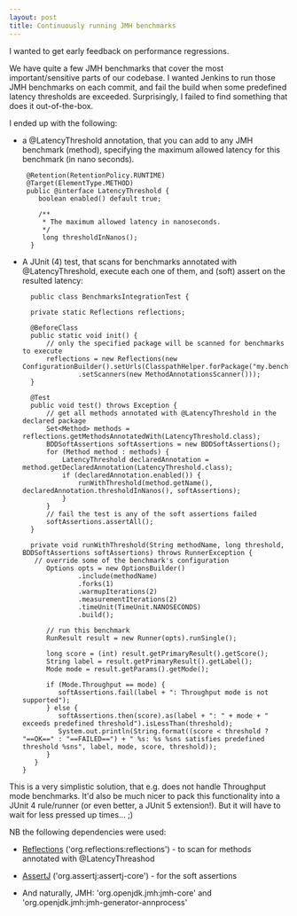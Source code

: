 ```yaml
---
layout: post
title: Continuously running JMH benchmarks
---
```


I wanted to get early feedback on performance regressions.

We have quite a few JMH benchmarks that cover the most important/sensitive parts of our codebase. I wanted Jenkins to run those JMH benchmarks on each commit, and fail the build when some predefined latency thresholds are exceeded.
Surprisingly, I failed to find something that does it out-of-the-box.

I ended up with the following:

* a @LatencyThreshold annotation, that you can add to any JMH benchmark (method), specifying the maximum allowed latency for this benchmark (in nano seconds).

       @Retention(RetentionPolicy.RUNTIME)  
       @Target(ElementType.METHOD)  
       public @interface LatencyThreshold {  
          boolean enabled() default true;  
      
          /**  
           * The maximum allowed latency in nanoseconds.
           */ 
           long thresholdInNanos();  
        }

* A JUnit (4) test, that scans for benchmarks annotated with @LatencyThreshold, execute each one of them, and (soft) assert on the resulted latency:

        public class BenchmarksIntegrationTest {  
      
        private static Reflections reflections;  
      
	    @BeforeClass  
        public static void init() {  
            // only the specified package will be scanned for benchmarks to execute
            reflections = new Reflections(new ConfigurationBuilder().setUrls(ClasspathHelper.forPackage("my.benchmarks.package"))  
                    .setScanners(new MethodAnnotationsScanner()));  
        }  
      
        @Test  
        public void test() throws Exception {  
            // get all methods annotated with @LatencyThreshold in the declared package
            Set<Method> methods = reflections.getMethodsAnnotatedWith(LatencyThreshold.class);  
            BDDSoftAssertions softAssertions = new BDDSoftAssertions();  
            for (Method method : methods) {  
                LatencyThreshold declaredAnnotation = method.getDeclaredAnnotation(LatencyThreshold.class);  
                if (declaredAnnotation.enabled()) {  
                    runWithThreshold(method.getName(), declaredAnnotation.thresholdInNanos(), softAssertions);  
                }  
            }  
            // fail the test is any of the soft assertions failed
            softAssertions.assertAll();  
        }  
      
        private void runWithThreshold(String methodName, long threshold, BDDSoftAssertions softAssertions) throws RunnerException {  
         // override some of the benchmark's configuration 
            Options opts = new OptionsBuilder()  
                    .include(methodName)  
                    .forks(1)  
                    .warmupIterations(2)  
                    .measurementIterations(2)  
                    .timeUnit(TimeUnit.NANOSECONDS)  
                    .build();  
      
            // run this benchmark
            RunResult result = new Runner(opts).runSingle();  
      
            long score = (int) result.getPrimaryResult().getScore();  
            String label = result.getPrimaryResult().getLabel();  
            Mode mode = result.getParams().getMode();  
      
            if (Mode.Throughput == mode) {  
               softAssertions.fail(label + ": Throughput mode is not supported");  
            } else {  
               softAssertions.then(score).as(label + ": " + mode + " exceeds predefined threshold").isLessThan(threshold);  
               System.out.println(String.format((score < threshold ? "==OK==" : "==FAILED==") + " %s: %s %sns satisfies predefined threshold %sns", label, mode, score, threshold));  
            }  
         }           
      }

This is a very simplistic solution, that e.g. does not handle Throughput mode benchmarks. It'd also be much nicer to pack this functionality into a JUnit 4 rule/runner (or even better, a JUnit 5 extension!). But it will have to wait for less pressed up times... ;) 

NB the following dependencies were used:

* [Reflections](https://github.com/ronmamo/reflections) ('org.reflections:reflections') - to scan for methods annotated with @LatencyThreashod

* [AssertJ](http://joel-costigliola.github.io/assertj/) ('org.assertj:assertj-core') - for the soft assertions

* And naturally, JMH: 'org.openjdk.jmh:jmh-core' and 'org.openjdk.jmh:jmh-generator-annprocess'  
